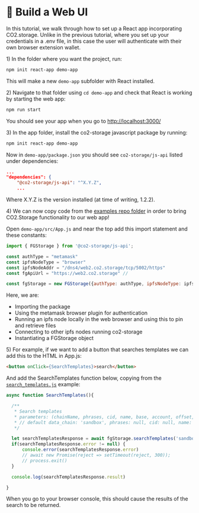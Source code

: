 # 🌱 Build a Web UI

In this tutorial, we walk through how to set up a React app incorporating CO2.storage. Unlike in the previous tutorial, where you set up your credentials in a .env file, in this case the user will authenticate with their own browser extension wallet.

1\) In the folder where you want the project, run:

```bash
npm init react-app demo-app
```

This will make a new `demo-app` subfolder with React installed.

2\) Navigate to that folder using `cd demo-app` and check that React is working by starting the web app:

```bash
npm run start
```

You should see your app when you go to [http://localhost:3000/](http://localhost:3000/)

3\) In the app folder, install the co2-storage javascript package by running:

```bash
npm init react-app demo-app
```

Now in `demo-app/package.json` you should see `co2-storage/js-api` listed under dependencies:

```json
...
"dependencies": {
    "@co2-storage/js-api": "^X.Y.Z",
    ...
```

Where X.Y.Z is the version installed (at time of writing, 1.2.2).

4\) We can now copy code from the [examples repo folder](https://github.com/protocol/co2-storage/tree/main/cli/src/examples) in order to bring CO2.Storage functionality to our web app!&#x20;

Open `demo-app/src/App.js` and near the top add this import statement and these constants:

```javascript
import { FGStorage } from '@co2-storage/js-api';

const authType = "metamask"
const ipfsNodeType = "browser"
const ipfsNodeAddr = "/dns4/web2.co2.storage/tcp/5002/https"
const fgApiUrl = "https://web2.co2.storage" // 

const fgStorage = new FGStorage({authType: authType, ipfsNodeType: ipfsNodeType, ipfsNodeAddr: ipfsNodeAddr, fgApiHost: fgApiUrl})

```

Here, we are:

* Importing the package
* Using the metamask browser plugin for authentication
* Running an ipfs node locally in the web browser and using this to pin and retrieve files
* Connecting to other ipfs nodes running co2-storage
* Instantiating a FGStorage object

5\) For example, if we want to add a button that searches templates we can add this to the HTML in App.js:

```html
<button onClick={SearchTemplates}>search</button>
```

And add the SearchTemplates function below, copying from the [`search_templates.js`](https://github.com/protocol/co2-storage/blob/main/cli/src/examples/search\_templates.js) example:

```javascript
async function SearchTemplates(){

  /**
   * Search templates
   * parameters: (chainName, phrases, cid, name, base, account, offset, limit, sortBy, sortDir)
   * // default data_chain: 'sandbox', phrases: null, cid: null, name: null, base: null, account: null, offset: 0, limit: 10
   */

  let searchTemplatesResponse = await fgStorage.searchTemplates('sandbox')    // ('SP Audits', 'Water')
  if(searchTemplatesResponse.error != null) {
      console.error(searchTemplatesResponse.error)
      // await new Promise(reject => setTimeout(reject, 300));
      // process.exit()
  }

  console.log(searchTemplatesResponse.result)

}
```

When you go to your browser console, this should cause the results of the search to be returned.
